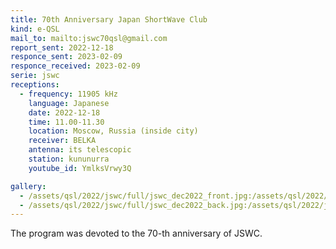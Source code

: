 ```yaml
---
title: 70th Anniversary Japan ShortWave Club
kind: e-QSL
mail_to: mailto:jswc70qsl@gmail.com
report_sent: 2022-12-18
responce_sent: 2023-02-09
responce_received: 2023-02-09
serie: jswc
receptions:
  - frequency: 11905 kHz
    language: Japanese
    date: 2022-12-18
    time: 11.00-11.30
    location: Moscow, Russia (inside city)
    receiver: BELKA
    antenna: its telescopic
    station: kununurra
    youtube_id: YmlksVrwy3Q

gallery:
  - /assets/qsl/2022/jswc/full/jswc_dec2022_front.jpg:/assets/qsl/2022/jswc/small/jswc_dec2022_front.jpg
  - /assets/qsl/2022/jswc/full/jswc_dec2022_back.jpg:/assets/qsl/2022/jswc/small/jswc_dec2022_back.jpg
---
```

The program was devoted to the 70-th anniversary of JSWC.
